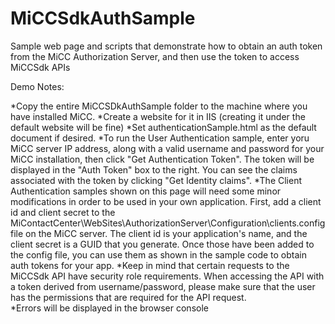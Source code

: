# MiCCSdkAuthSample
Sample web page and scripts that demonstrate how to obtain an auth token from the MiCC Authorization Server, and then use the token to access MiCCSdk APIs

Demo Notes: 

*Copy the entire MiCCSDkAuthSample folder to the machine where you have installed MiCC.
*Create a website for it in IIS (creating it under the default website will be fine) 
*Set authenticationSample.html as the default document if desired.
*To run the User Authentication sample, enter yoru MiCC server IP address, along with a valid username and password for your MiCC installation, then click "Get Authentication Token".  The token will be displayed in the "Auth Token" box to the right. You can see the claims associated with the token by clicking "Get Identity claims".
*The Client Authentication samples shown on this page will need some minor modifications in order to be used in your own application.  First, add a client id and client secret to the MiContactCenter\WebSites\AuthorizationServer\Configuration\clients.config file on the MiCC server.  The client id is your application's name, and the client secret is a GUID that you generate. Once those have been added to the config file, you can use them as shown in the sample code to obtain auth tokens for your app.
*Keep in mind that certain requests to the MiCCSdk API have security role requirements. When accessing the API with a token derived from username/password, please make sure that the user has the permissions that are required for the API request.                       
*Errors will be displayed in the browser console


